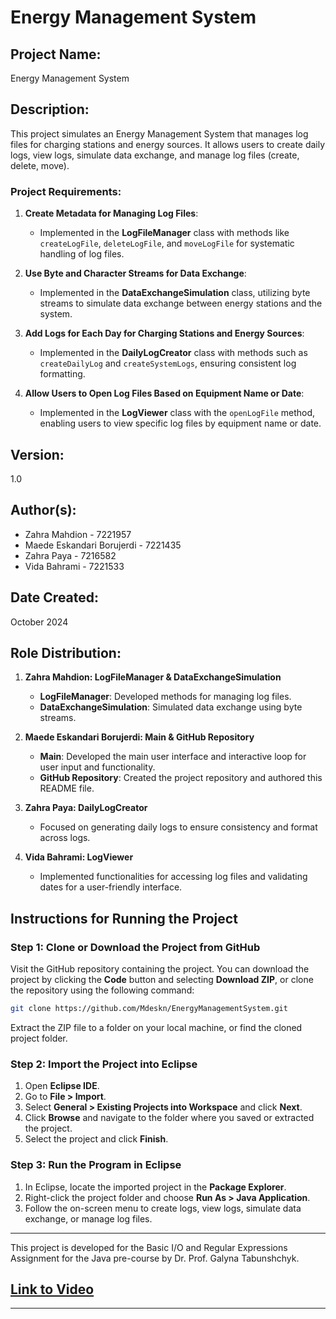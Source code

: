 # Energy Management System

## Project Name:
Energy Management System

## Description:
This project simulates an Energy Management System that manages log files for charging stations and energy sources. It allows users to create daily logs, view logs, simulate data exchange, and manage log files (create, delete, move). 

### Project Requirements:
1. **Create Metadata for Managing Log Files**:
   - Implemented in the **LogFileManager** class with methods like `createLogFile`, `deleteLogFile`, and `moveLogFile` for systematic handling of log files.

2. **Use Byte and Character Streams for Data Exchange**:
   - Implemented in the **DataExchangeSimulation** class, utilizing byte streams to simulate data exchange between energy stations and the system.

3. **Add Logs for Each Day for Charging Stations and Energy Sources**:
   - Implemented in the **DailyLogCreator** class with methods such as `createDailyLog` and `createSystemLogs`, ensuring consistent log formatting.

4. **Allow Users to Open Log Files Based on Equipment Name or Date**:
   - Implemented in the **LogViewer** class with the `openLogFile` method, enabling users to view specific log files by equipment name or date.

## Version:
1.0

## Author(s):
- Zahra Mahdion - 7221957
- Maede Eskandari Borujerdi - 7221435
- Zahra Paya - 7216582
- Vida Bahrami - 7221533

## Date Created:
October 2024

## Role Distribution:
1. **Zahra Mahdion: LogFileManager & DataExchangeSimulation**
   - **LogFileManager**: Developed methods for managing log files.
   - **DataExchangeSimulation**: Simulated data exchange using byte streams.

2. **Maede Eskandari Borujerdi: Main & GitHub Repository**
   - **Main**: Developed the main user interface and interactive loop for user input and functionality.
   - **GitHub Repository**: Created the project repository and authored this README file.

3. **Zahra Paya: DailyLogCreator**
   - Focused on generating daily logs to ensure consistency and format across logs.

4. **Vida Bahrami: LogViewer**
   - Implemented functionalities for accessing log files and validating dates for a user-friendly interface.

## Instructions for Running the Project

### Step 1: Clone or Download the Project from GitHub
Visit the GitHub repository containing the project. You can download the project by clicking the **Code** button and selecting **Download ZIP**, or clone the repository using the following command:

```bash
git clone https://github.com/Mdeskn/EnergyManagementSystem.git
```

Extract the ZIP file to a folder on your local machine, or find the cloned project folder.

### Step 2: Import the Project into Eclipse
1. Open **Eclipse IDE**.
2. Go to **File > Import**.
3. Select **General > Existing Projects into Workspace** and click **Next**.
4. Click **Browse** and navigate to the folder where you saved or extracted the project.
5. Select the project and click **Finish**.

### Step 3: Run the Program in Eclipse
1. In Eclipse, locate the imported project in the **Package Explorer**.
2. Right-click the project folder and choose **Run As > Java Application**.
3. Follow the on-screen menu to create logs, view logs, simulate data exchange, or manage log files.

---

This project is developed for the Basic I/O and Regular Expressions Assignment for the Java pre-course by Dr. Prof. Galyna Tabunshchyk.
## [Link to Video](https://fhdoprod-my.sharepoint.com/:v:/g/personal/maede_eskandariborujerdi001_stud_fh-dortmund_de/EapHIu2fUNdBmbPqlJ6yp8QBceMuAenpXBog_XjAHmiegw)

---